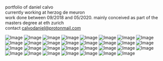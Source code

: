 portfolio of daniel calvo <br>
currently working at herzog de meuron<br>
work done between 09/2018 and 05/2020.
mainly conceived as part of the masters degree at eth zurich <br>
contact calvodaniel@protonmail.com <br>

![Image](/danielcalvo-portfolio20-0.jpg)
![Image](/danielcalvo-portfolio20-3.jpg)
![Image](/danielcalvo-portfolio20-5.jpg)
![Image](/danielcalvo-portfolio20-6.jpg)
![Image](/danielcalvo-portfolio20-8.jpg)
![Image](/danielcalvo-portfolio20-9.jpg)
![Image](/danielcalvo-portfolio20-10.jpg)
![Image](/danielcalvo-portfolio20-12.jpg)
![Image](/danielcalvo-portfolio20-121.jpg)
![Image](/danielcalvo-portfolio20-13.jpg)
![Image](/danielcalvo-portfolio20-14.jpg)
![Image](/danielcalvo-portfolio20-141.jpg)
![Image](/danielcalvo-portfolio20-15.jpg)
![Image](/danielcalvo-portfolio20-16.jpg)
![Image](/danielcalvo-portfolio20-17.jpg)
![Image](/danielcalvo-portfolio20-18.jpg)
![Image](/danielcalvo-portfolio20-19.jpg)
![Image](/danielcalvo-portfolio20-20.jpg)
![Image](/danielcalvo-portfolio20-21.jpg)
![Image](/danielcalvo-portfolio20-22.jpg)
![Image](/danielcalvo-portfolio20-23.jpg)
![Image](/danielcalvo-portfolio20-24.jpg)
![Image](/danielcalvo-portfolio20-26.jpg)
![Image](/danielcalvo-portfolio20-27.jpg)
![Image](/danielcalvo-portfolio20-28.jpg)
![Image](/danielcalvo-portfolio20-29.jpg)
![Image](/danielcalvo-portfolio20-30.jpg)
![Image](/danielcalvo-portfolio20-31.jpg)
![Image](/danielcalvo-portfolio20-33.jpg)
![Image](/danielcalvo-portfolio20-34.jpg)
![Image](/danielcalvo-portfolio20-35.jpg)
